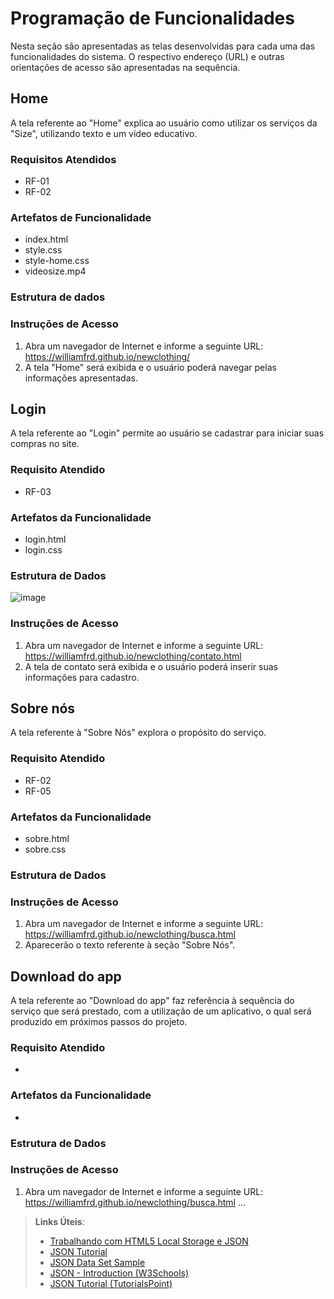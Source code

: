 # Programação de Funcionalidades

Nesta seção são apresentadas as telas desenvolvidas para cada uma das funcionalidades do sistema. O respectivo endereço (URL) e outras orientações de acesso são apresentadas na sequência.


## Home

A tela referente ao "Home" explica ao usuário como utilizar os serviços da "Size", utilizando texto e um vídeo educativo.  

### Requisitos Atendidos

- RF-01
- RF-02

### Artefatos de Funcionalidade

- index.html
- style.css
- style-home.css
- videosize.mp4

### Estrutura de dados



### Instruções de Acesso

1.	Abra um navegador de Internet e informe a seguinte URL: https://williamfrd.github.io/newclothing/
2.	A tela "Home" será exibida e o usuário poderá navegar pelas informações apresentadas.


## Login

A tela referente ao "Login" permite ao usuário se cadastrar para iniciar suas compras no site.

### Requisito Atendido

- RF-03

### Artefatos da Funcionalidade

- login.html
- login.css

### Estrutura de Dados

![image](https://user-images.githubusercontent.com/89881486/138779954-04d6ea9a-42c1-40ba-b260-eec9146d578d.png)

### Instruções de Acesso

1.	Abra um navegador de Internet e informe a seguinte URL: https://williamfrd.github.io/newclothing/contato.html 
2.	A tela de contato será exibida e o usuário poderá inserir suas informações para cadastro.


## Sobre nós

A tela referente à "Sobre Nós" explora o propósito do serviço.

### Requisito Atendido
- RF-02
- RF-05

### Artefatos da Funcionalidade
- sobre.html
- sobre.css

### Estrutura de Dados


### Instruções de Acesso
1.	Abra um navegador de Internet e informe a seguinte URL: https://williamfrd.github.io/newclothing/busca.html
2.	Aparecerão o texto referente à seção "Sobre Nós".

## Download do app

A tela referente ao "Download do app" faz referência à sequência do serviço que será prestado, com a utilização de um aplicativo, o qual será produzido em próximos passos do projeto.

### Requisito Atendido
- 

### Artefatos da Funcionalidade
- 

### Estrutura de Dados


### Instruções de Acesso
1.	Abra um navegador de Internet e informe a seguinte URL: https://williamfrd.github.io/newclothing/busca.html
...

> **Links Úteis**:
>
> - [Trabalhando com HTML5 Local Storage e JSON](https://www.devmedia.com.br/trabalhando-com-html5-local-storage-e-json/29045)
> - [JSON Tutorial](https://www.w3resource.com/JSON)
> - [JSON Data Set Sample](https://opensource.adobe.com/Spry/samples/data_region/JSONDataSetSample.html)
> - [JSON - Introduction (W3Schools)](https://www.w3schools.com/js/js_json_intro.asp)
> - [JSON Tutorial (TutorialsPoint)](https://www.tutorialspoint.com/json/index.htm)
